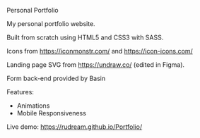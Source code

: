 Personal Portfolio

My personal portfolio website.

Built from scratch using HTML5 and CSS3 with SASS.

Icons from https://iconmonstr.com/ and https://icon-icons.com/

Landing page SVG from https://undraw.co/ (edited in Figma).

Form back-end provided by Basin

Features:

- Animations
- Mobile Responsiveness

Live demo: https://rudream.github.io/Portfolio/
